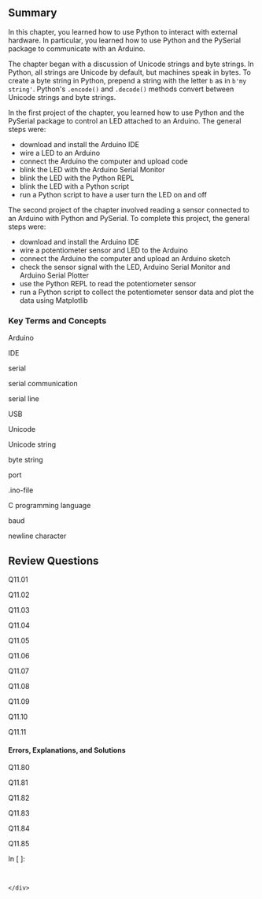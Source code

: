 
## Summary
In this chapter, you learned how to use Python to interact with external hardware. In particular, you learned how to use Python and the PySerial package to communicate with an Arduino. 

The chapter began with a discussion of Unicode strings and byte strings. In Python, all strings are Unicode by default, but machines speak in bytes. To create a byte string in Python, prepend a string with the letter ```b``` as in ```b'my string'```. Python's ```.encode()``` and ```.decode()``` methods convert between Unicode strings and byte strings.

In the first project of the chapter, you learned how to use Python and the PySerial package to control an LED attached to an Arduino. The general steps were:
 
 * download and install the Arduino IDE
 * wire a LED to an Arduino
 * connect the Arduino the computer and upload code
 * blink the LED with the Arduino Serial Monitor
 * blink the LED with the Python REPL
 * blink the LED with a Python script
 * run a Python script to have a user turn the LED on and off
 
The second project of the chapter involved reading a sensor connected to an Arduino with Python and PySerial. To complete this project, the general steps were:

 * download and install the Arduino IDE
 * wire a potentiometer sensor and LED to the Arduino
 * connect the Arduino the computer and upload an Arduino sketch
 * check the sensor signal with the LED, Arduino Serial Monitor and Arduino Serial Plotter
 * use the Python REPL to read the potentiometer sensor
 * run a Python script to collect the potentiometer sensor data and plot the data using Matplotlib
### Key Terms and Concepts
Arduino

IDE

serial

serial communication

serial line

USB

Unicode

Unicode string

byte string

port

.ino-file

C programming language

baud

newline character
## Review Questions
Q11.01

Q11.02

Q11.03

Q11.04

Q11.05

Q11.06

Q11.07

Q11.08

Q11.09

Q11.10

Q11.11


#### Errors, Explanations, and Solutions

Q11.80

Q11.81

Q11.82

Q11.83

Q11.84

Q11.85
<div class="cell border-box-sizing code_cell rendered">
<div class="input">
<div class="prompt input_prompt">In&nbsp;[&nbsp;]:</div>
<div class="inner_cell">
    <div class="input_area">
<div class=" highlight hl-ipython3"><pre><span></span> 
</pre></div>

    </div>
</div>
</div>

</div>
 

